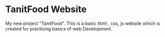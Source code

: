 # TanitFood Website

My new project "TanitFood". This is a basic html , css, js website which is created for practicing basics of web Development.
